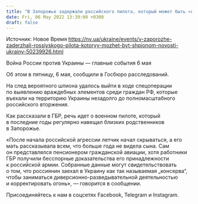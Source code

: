 ```yaml
---
title: "В Запорожье задержали российского пилота, который может быть «консервой» спецслужб РФ — ГБР"
date: Fri, 06 May 2022 13:39:00 +0300
draft: false
---
```

Источник: Новое Время https://nv.ua/ukraine/events/v-zaporozhe-zaderzhali-rossiyskogo-pilota-kotoryy-mozhet-byt-shpionom-novosti-ukrainy-50239926.html


Война России против Украины — главные события 6 мая

Об этом в пятницу, 6 мая, сообщили в Госбюро расследований.

На след вероятного шпиона удалось выйти в ходе спецоперации по выявлению враждебных элементов среди граждан РФ, которые въехали на территорию Украины незадолго до полномасштабного российского вторжения.

Как рассказали в ГБР, речь идет о военном пилоте, который в последние годы регулярно навещал близких родственников в Запорожье.

«После начала российской агрессии летчик начал скрываться, а его мать рассказывала всем, что больше года не видела сына. Сам он представлялся пенсионером гражданской авиации, хотя работники ГБР получили бесспорные доказательства его принадлежности к российской армии. Собранные данные могут свидетельствовать о том, что россиянин заехал в Украину как так называемая „консерва“, чтобы заниматься диверсионно-разведывательной деятельностью и корректировать огонь», — говорится в сообщении.

Присоединяйтесь к нам в соцсетях Facebook, Telegram и Instagram.
